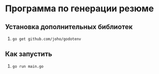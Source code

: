 # Программа по генерации резюме

## Установка дополнительных библиотек
1. `go get github.com/joho/godotenv`
## Как запустить
1. `go run main.go`

